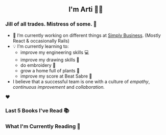 <div align="center">
  
  ## I'm Arti 👋🏽
  
</div>
  
### Jill of all trades. Mistress of some. 👑

- 🔭 I’m currently working on different things at [Simply Business](https://www.simplybusiness.co.uk). (Mostly React & occasionally Rails)
- 💡 I’m currently learning to:
  - improve my engineering skills 💻
  - improve my drawing skills 🎨
  - do embroidery 🧵
  - grow a home full of plants 🌱
  - improve my score at Beat Sabre 🔼
- I believe that a successful team is one with a culture of _empathy_, _continuous improvement_ and _collaboration._


❤️
### Last 5 Books I've Read 📚
<!-- GOODREADS-READ-LIST:START -->
<!-- GOODREADS-READ-LIST:END -->

### What I'm Currently Reading 📖
<!-- GOODREADS-LIST:START -->
<!-- GOODREADS-LIST:END -->